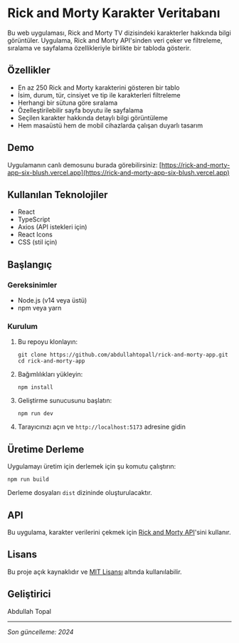 # Rick and Morty Karakter Veritabanı

Bu web uygulaması, Rick and Morty TV dizisindeki karakterler hakkında bilgi görüntüler. Uygulama, Rick and Morty API'sinden veri çeker ve filtreleme, sıralama ve sayfalama özellikleriyle birlikte bir tabloda gösterir.

## Özellikler

- En az 250 Rick and Morty karakterini gösteren bir tablo
- İsim, durum, tür, cinsiyet ve tip ile karakterleri filtreleme
- Herhangi bir sütuna göre sıralama
- Özelleştirilebilir sayfa boyutu ile sayfalama
- Seçilen karakter hakkında detaylı bilgi görüntüleme
- Hem masaüstü hem de mobil cihazlarda çalışan duyarlı tasarım

## Demo

Uygulamanın canlı demosunu burada görebilirsiniz: [https://rick-and-morty-app-six-blush.vercel.app](https://rick-and-morty-app-six-blush.vercel.app)

## Kullanılan Teknolojiler

- React
- TypeScript
- Axios (API istekleri için)
- React Icons
- CSS (stil için)

## Başlangıç

### Gereksinimler

- Node.js (v14 veya üstü)
- npm veya yarn

### Kurulum

1. Bu repoyu klonlayın:
   ```
   git clone https://github.com/abdullahtopall/rick-and-morty-app.git
   cd rick-and-morty-app
   ```

2. Bağımlılıkları yükleyin:
   ```
   npm install
   ```

3. Geliştirme sunucusunu başlatın:
   ```
   npm run dev
   ```

4. Tarayıcınızı açın ve `http://localhost:5173` adresine gidin

## Üretime Derleme

Uygulamayı üretim için derlemek için şu komutu çalıştırın:

```
npm run build
```

Derleme dosyaları `dist` dizininde oluşturulacaktır.

## API

Bu uygulama, karakter verilerini çekmek için [Rick and Morty API](https://rickandmortyapi.com/)'sini kullanır.

## Lisans

Bu proje açık kaynaklıdır ve [MIT Lisansı](LICENSE) altında kullanılabilir.

## Geliştirici

Abdullah Topal

---

*Son güncelleme: 2024*